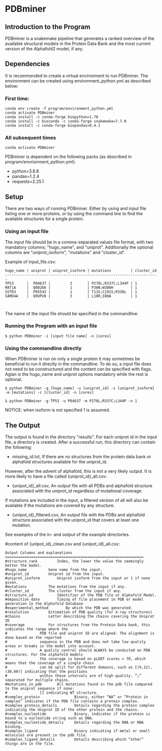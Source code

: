 # PDBminer

## Introduction to the Program 
PDBminer is a snakemake pipeline that generates a ranked overview of the available structural models in the 
Protein Data Bank and the most current version of the Alphafold2 model, if any.

## Dependencies

It is recommended to create a virtual environment to run PDBminer. The environment can be created using 
environment_python.yml as described below:

### First time:

```
conda env create -f program/environment_python.yml 
conda activate PDBminer
conda install -c conda-forge biopython=1.78
conda install -c bioconda -c conda-forge snakemake=7.7.0
conda install -c conda-forge biopandas=0.4.1
```

### All subsequent times

```
conda activate PDBminer
```

PDBminer is dependent on the following packs (as described in program/envrionment_python.yml):

* python=3.8.8
* pandas=1.2.4
* requests=2.25.1

## Setup
There are two ways of running PDBminer. Either by using and input file listing one or more proteins, or by using the command line
to find the available structures for a single protein. 

### Using an input file

The input file should be in a comma-separated values file format, with two mandatory columns; "hugo_name", and "uniprot".
Additionally the optional columns are "uniprot_isoform", "mutations" and "cluster_id". 

Example of input_file.csv:

```
hugo_name | uniprot | uniprot_isoform | mutations         | cluster_id
-----------------------------------------------------------------------
TP53      |  P04637 |         2       | P278L;R337C;L344P | 1
MAT1A     |  Q00266 |         1       | P30N;W300H        | 1
SSTR3     |  P05543 |         1       | T11S;C191S;R330L  | 1
SAMD4A    |  Q9UPU9 |         3       | L10R;I80A         | 1

        
```
The name of the input file should be specified in the commandline: 

### Running the Program with an input file

```
$ python PDBminer -i [input file name] -n [cores]
```
### Using the commandline directly

When PDBminer is run on only a single protein it may sometimes be beneficial to run it directly in the 
commandline. To do so, a input file does not need to be constructured and the content can be specified 
with flags. Agian is the hugo_name and uniprot options mandatory while the rest is optional. 

```
$ python PDBminer -g [hugo_name] -u [uniprot_id] -s [uniprot_isoform] -m [mutations] -c [cluster_id] -n [cores]

$ python PDBminer -g TP53 -u P04637 -m P278L;R337C;L344P -n 1
``` 

NOTICE: when isoform is not specified 1 is assumed.

## The Output
The output is found in the directory "results".
For each uniprot id in the input file, a directory is created. 
After a successful run, this directory can contain the following: 

* missing_id.txt, If there are no structures from the protein data bank or alphafold structures available for the uniprot_id.

However, after the advent of alphafold, this is not a very likely output. It is more likely to have 
a file called {uniprot_id}_all.csv:

* {unipot_id}_all.csv, An output file with all PDBs and alphafold structure associated with the uniprot_id regardless of mutational coverage.

If mutations are included in the input, a filtered version of all will also be available if the mutations
are covered by any structure.
* {unipot_id}_filtered.csv, An output file with the PDBs and alphafold structure associated with the uniprot_id that covers at least one mutation.

See examples of the in- and  output of the example directories.

#content of {unipot_id}_clean.csv and {unipot_id}_all.csv:

```
Output Columns and explanations
================================================================
#structure_rank			Index, the lower the value the seemingly better the model.
#hugo_name			Gene name from the input.
#uniprot_id			Uniprot id from the input.	
#uniprot_isoform		Uniprot isoform from the input or 1 if none given.
#mutations			The mutations from the input if any. 
#cluster_id			The cluster from the input if any.
#structure_id			Identifier of the PDB file or Alphafold Model.
#deposition_date		Timing of file placement in PDB or model generation in the Alphafold Database
#experimental_method		By which the PDB was generated. 
#resolution			Estimation of PDB quality (for X-ray structures)
#chains				Letter describing the chains covering the Uniprot ID 
#coverage			For structures from the Protein Data bank, this indicates the range where the 
#				PDB file and uniprot ID are aligned. The alignment is done based on the reported 
#				sequence in the PDB and does not take low quality areas or breaks in the model into account. 
#				A quality control should ALWAYS be conducted on PDB structures. For the alphafold models 
#				the coverage is based on pLDDT scores > 70, which means that the coverage of a single chain 
#				can be split for different domains, such as [(9,22),(30,60)] indicating that the positions 
#				within these intervals are of high quality. “;” separated for multiple chains.			 
#mutations_in_pdb		All mutations found in the pdb file compared to the uniprot sequence if none: 
#				[] indicating WT structure.
#complex_protein                Binary, either “NA” or “Protein in complex” indicates if the PDB file contains a protein complex.
#complex_protein_details        Details regarding the protein complex indicating the Uniprot ID of the other protein and the chains.
#complex_nucleotide             Binary, indicates if the protein is bound to a nucleotide string such as DNA.
#complex_nucleotide_details     Details regarding the DNA or RNA binding. 
#complex_ligand                 Binary indicating if metal or small molecules are present in the pdb file.
#complex_ligand_details         Details describing which “other” things are in the file.

```

